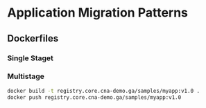 # Application Migration Patterns

## Dockerfiles

### Single Staget


### Multistage

```sh
docker build -t registry.core.cna-demo.ga/samples/myapp:v1.0 .
docker push registry.core.cna-demo.ga/samples/myapp:v1.0
```
